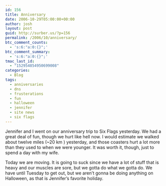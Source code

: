 ```yaml
---
id: 156
title: Anniversary
date: 2006-10-29T05:00:00+00:00
author: josh
layout: post
guid: http://surber.us/?p=156
permalink: /2006/10/anniversary/
btc_comment_counts:
  - 's:6:"a:0:{}";'
btc_comment_summary:
  - 's:6:"a:0:{}";'
tmac_last_id:
  - "152954854950699008"
categories:
  - Blog
tags:
  - anniversaries
  - dns
  - frusterations
  - fun
  - halloween
  - jennifer
  - site news
  - six flags
---
```

Jennifer and I went on our anniversary trip to Six Flags yesterday. We had a great deal of fun, though we hurt like hell now. I would estimate we walked about twelve miles (~20 km ) yesterday, and those coasters hurt a lot more than they used to when we were younger. It was worth it, though, just to spend a day with my wife.

Today we are moving. It is going to suck since we have a lot of stuff that is heavy and our muscles are sore, but we gotta do what we gotta do. We have until Tuesday to get out, but we aren’t gonna be doing anything on Halloween, as that is Jennifer’s favorite holiday.